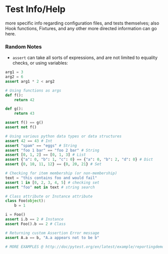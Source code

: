 # Test Info/Help

more specific info regarding configuration files, and tests themselves; also Hook functions, Fixtures, and any other more directed information can go here.

### Random Notes

[//]: # (FIXME: Move these notes to a more organized location eventually)

* `assert` can take all sorts of expressions, and are not limited to equality checks, or using variables:
```python
arg1 = 3
arg2 = 6
assert arg1 * 2 < arg2

# Using functions as args
def f():
    return 42

def g():
    return 43

assert f() == g()
assert not f()

# Using various python data types or data structures
assert 42 == 43 # Int
assert "spam" == "eggs" # String
assert "foo 1 bar" == "foo 2 bar" # String
assert [0, 1, 2] == [0, 1, 3] # List
assert {"a": 0, "b": 1, "c": 0} == {"a": 0, "b": 2, "d": 0} # Dict
assert {0, 10, 11, 12} == {0, 20, 21} # Set

# Checking for item membership (or non-membership)
text = "this contains foo and would fail"
assert 1 in [0, 2, 3, 4, 5] # checking set
assert "foo" not in text # string search

# Class attribute or Instance attribute
class Foo(object):
    b = 1

i = Foo()
assert i.b == 2 # Instance
assert Foo().b == 2 # Class

# Returning custom Assertion Error message
assert A.a == b, "A.a appears not to be b"

# MORE EXAMPLES @ http://doc/pytest.org/en/latest/example/reportingdemo.html
```